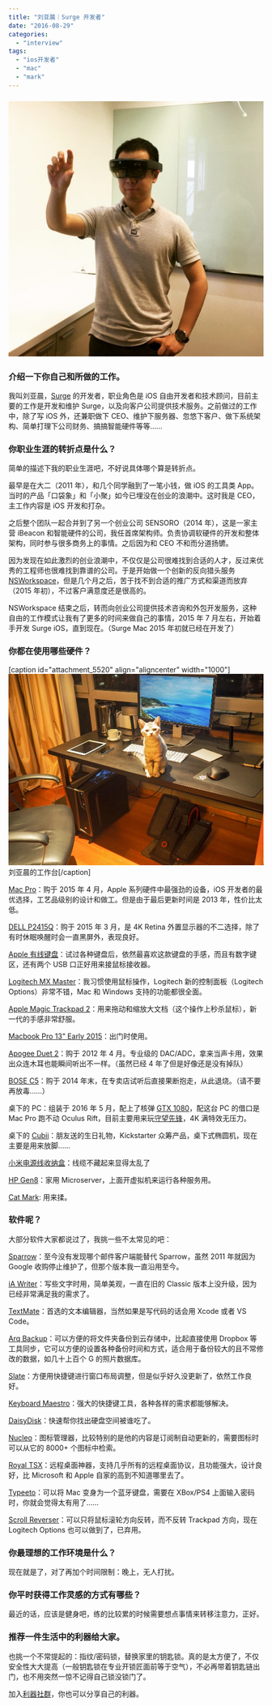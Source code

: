 ```yaml
---
title: "刘亚晨｜Surge 开发者"
date: "2016-08-29"
categories: 
  - "interview"
tags: 
  - "ios开发者"
  - "mac"
  - "mark"
---
```


### ![IMG_3174 (1)](/images/22393-1024x1024.jpg)

### 介绍一下你自己和所做的工作。

我叫刘亚晨，[Surge](https://itunes.apple.com/us/app/surge-web-developer-tool-proxy/id1040100637?mt=8) 的开发者，职业角色是 iOS 自由开发者和技术顾问，目前主要的工作是开发和维护 Surge，以及向客户公司提供技术服务。之前做过的工作中，除了写 iOS 外，还兼职做下 CEO、维护下服务器、忽悠下客户、做下系统架构、简单打理下公司财务、搞搞智能硬件等等……

### 你职业生涯的转折点是什么？

简单的描述下我的职业生涯吧，不好说具体哪个算是转折点。

最早是在大二（2011 年），和几个同学融到了一笔小钱，做 iOS 的工具类 App。当时的产品「口袋象」和「小聚」如今已埋没在创业的浪潮中。这时我是 CEO，主工作内容是 iOS 开发和打杂。

之后整个团队一起合并到了另一个创业公司 SENSORO（2014 年），这是一家主营 iBeacon 和智能硬件的公司，我任首席架构师。负责协调软硬件的开发和整体架构，同时参与很多商务上的事情。之后因为和 CEO 不和而分道扬镳。

因为发现在如此激烈的创业浪潮中，不仅仅是公司很难找到合适的人才，反过来优秀的工程师也很难找到靠谱的公司。于是开始做一个创新的反向猎头服务 [NSWorkspace](https://nsworkspace.com)，但是几个月之后，苦于找不到合适的推广方式和渠道而放弃（2015 年初），不过客户满意度还是很高的。

NSWorkspace 结束之后，转而向创业公司提供技术咨询和外包开发服务，这种自由的工作模式让我有了更多的时间来做自己的事情，2015 年 7 月左右，开始着手开发 Surge iOS，直到现在。（Surge Mac 2015 年初就已经在开发了）

### 你都在使用哪些硬件？

\[caption id="attachment\_5520" align="aligncenter" width="1000"\]![](/images/30120.jpg) 刘亚晨的工作台\[/caption\]

[Mac Pro](https://www.apple.com/mac-pro/)：购于 2015 年 4 月，Apple 系列硬件中最强劲的设备，iOS 开发者的最优选择，工艺品级别的设计和做工。但是由于最后更新时间是 2013 年，性价比太低。

[DELL P2415Q](https://item.jd.com/1287950.html)：购于 2015 年 3 月，是 4K Retina 外置显示器的不二选择，除了有时休眠唤醒时会一直黑屏外，表现良好。

[Apple 有线键盘](https://item.jd.com/311419.html)：试过各种键盘后，依然最喜欢这款键盘的手感，而且有数字键区，还有两个 USB 口正好用来接鼠标接收器。

[Logitech MX Master](https://www.logitech.com.cn/zh-cn/product/mx-master)：我习惯使用鼠标操作，Logitech 新的控制面板（Logitech Options）非常不错，Mac 和 Windows 支持的功能都很全面。

[Apple Magic Trackpad 2](https://www.apple.com/shop/product/MJ2R2LL/A/magic-trackpad-2)：用来拖动和缩放大文档（这个操作上秒杀鼠标），新一代的手感非常舒服。

[Macbook Pro 13" Early 2015](https://www.apple.com/macbook-pro/)：出门时使用。

[Apogee Duet 2](https://www.apogeedigital.com/products/duet)：购于 2012 年 4 月。专业级的 DAC/ADC，拿来当声卡用，效果出众连木耳也能瞬间听出不一样。（虽然已经 4 年了但是好像还是没有掉队）

[BOSE C5](https://www.amazon.cn/%E6%95%B0%E7%A0%81%E5%BD%B1%E9%9F%B3/dp/B00MTHTXXM)：购于 2014 年末，在专卖店试听后直接果断抱走，从此退烧。（请不要再放毒……）

桌下的 PC：组装于 2016 年 5 月，配上了核弹 [GTX 1080](https://www.geforce.com/hardware/10series/geforce-gtx-1080)，配这台 PC 的借口是 Mac Pro 跑不动 Oculus Rift，目前主要用来玩[守望先锋](https://ow.blizzard.cn/)，4K 满特效无压力。

桌下的 [Cubii](https://mycubii.com/)：朋友送的生日礼物，Kickstarter 众筹产品，桌下式椭圆机，现在主要是用来放脚……

[小米电源线收纳盒](https://item.mi.com/1154900068.html)：线缆不藏起来显得太乱了

[HP Gen8](https://item.jd.com/1019707.html)：家用 Microserver，上面开虚拟机来运行各种服务用。

[Cat Mark](https://twitter.com/Blankwonder): 用来揉。

### 软件呢？

大部分软件大家都说过了，我挑一些不太常见的吧：

[Sparrow](https://twitter.com/sparrow)：至今没有发现哪个邮件客户端能替代 Sparrow，虽然 2011 年就因为 Google 收购停止维护了，但那个版本我一直沿用至今。

[iA Writer](https://ia.net/writer)：写些文字时用，简单美观，一直在旧的 Classic 版本上没升级，因为已经非常满足我的需求了。

[TextMate](https://macromates.com/)：首选的文本编辑器，当然如果是写代码的话会用 Xcode 或者 VS Code。

[Arq Backup](https://www.arqbackup.com/)：可以方便的将文件夹备份到云存储中，比起直接使用 Dropbox 等工具同步，它可以方便的设置各种备份时间和方式，适合用于备份较大的且不常修改的数据，如几十上百个 G 的照片数据库。

[Slate](https://github.com/jigish/slate)：方便用快捷键进行窗口布局调整，但是似乎好久没更新了，依然工作良好。

[Keyboard Maestro](https://www.keyboardmaestro.com/main/)：强大的快捷键工具，各种各样的需求都能够解决。

[DaisyDisk](https://daisydiskapp.com/)：快速帮你找出硬盘空间被谁吃了。

[Nucleo](https://nucleoapp.com/)：图标管理器，比较特别的是他的内容是订阅制自动更新的，需要图标时可以从它的 8000+ 个图标中检索。

[Royal TSX](https://www.royalapplications.com/ts/osx/features)：远程桌面神器，支持几乎所有的远程桌面协议，且功能强大，设计良好，比 Microsoft 和 Apple 自家的高到不知道哪里去了。

[Typeeto](https://itunes.apple.com/us/app/typeeto-remote-full-size-bluetooth/id970502923?mt=12)：可以将 Mac 变身为一个蓝牙键盘，需要在 XBox/PS4 上面输入密码时，你就会觉得太有用了……

[Scroll Reverser](https://pilotmoon.com/scrollreverser/)：可以只将鼠标滚轮方向反转，而不反转 Trackpad 方向，现在 Logitech Options 也可以做到了，已弃用。

### 你最理想的工作环境是什么？

现在就是了，对了再加个时间限制：晚上，无人打扰。

### 你平时获得工作灵感的方式有哪些？

最近的话，应该是健身吧，练的比较累的时候需要想点事情来转移注意力，正好。

### 推荐一件生活中的利器给大家。

也挑一个不常提起的：指纹/密码锁，替换家里的钥匙锁。真的是太方便了，不仅安全性大大提高（一般钥匙锁在专业开锁匠面前等于空气），不必再带着钥匙链出门，也不用突然一惊不记得自己锁没锁门了。

加入[利器社群](https://liqi.io/community/)，你也可以分享自己的利器。
